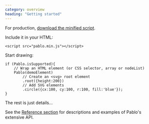 ```yaml
---
category: overview
heading: "Getting started"
---
```


For production, <a href="https://github.com/downloads/dharmafly/pablo/pablo.min.js" target="_blank">download the minified script</a>.

Include it in your HTML:

	<script src="pablo.min.js"></script>

Start drawing:

	if (Pablo.isSupported){
		// Wrap an HTML element (or CSS selector, array or nodeList)
		Pablo(demoElement)
			// Create an <svg> root element
			.root({height:200})
			// Add SVG elements
			.circle({cx:100, cy:100, r:100, fill:'blue'});
	}

The rest is just details...

See the [Reference section][reference] for descriptions and examples of Pablo's extensive API.

[reference]: reference/